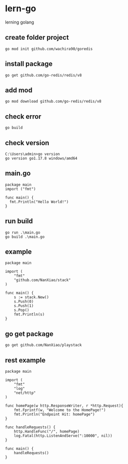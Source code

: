 # lern-go
lerning golang

## create folder project
````
go mod init github.com/wachira90/goredis
````

## install package
````
go get github.com/go-redis/redis/v8
````

## add mod
````
go mod download github.com/go-redis/redis/v8
````

## check error
````
go build
````

## check version

````
C:\Users\admin>go version
go version go1.17.8 windows/amd64
````


## main.go
````
package main
import ("fmt")

func main() {
  fmt.Println("Hello World!")
}
````


##  run build
````
go run .\main.go
go build .\main.go
````

## example
````
package main

import (
    "fmt"
    "github.com/NanXiao/stack"
)

func main() {
    s := stack.New()
    s.Push(0)
    s.Push(1)
    s.Pop()
    fmt.Println(s)
}
````

## go get package
````
go get github.com/NanXiao/playstack
````

## rest example 
````
package main

import (
    "fmt"
    "log"
    "net/http"
)

func homePage(w http.ResponseWriter, r *http.Request){
    fmt.Fprintf(w, "Welcome to the HomePage!")
    fmt.Println("Endpoint Hit: homePage")
}

func handleRequests() {
    http.HandleFunc("/", homePage)
    log.Fatal(http.ListenAndServe(":10000", nil))
}

func main() {
    handleRequests()
}
````
